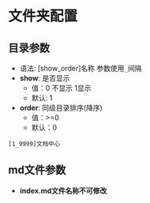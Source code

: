 # 文件夹配置

## 目录参数
- 语法: [show_order]名称   参数使用`_`间隔
- **show**: 是否显示
  - 值：0 不显示 1显示
  - 默认: 1
- **order**: 同级目录排序(降序)
  - 值：>=0
  - 默认：0
```
[1_9999]文档中心
```

## md文件参数
- **index.md文件名称不可修改**